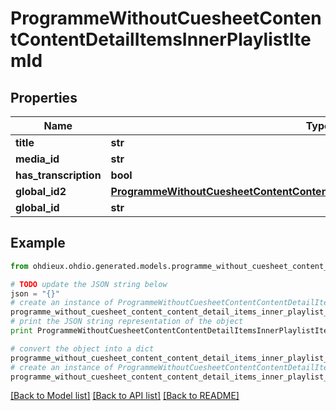 # ProgrammeWithoutCuesheetContentContentDetailItemsInnerPlaylistItemId


## Properties

Name | Type | Description | Notes
------------ | ------------- | ------------- | -------------
**title** | **str** |  | 
**media_id** | **str** |  | [optional] 
**has_transcription** | **bool** |  | 
**global_id2** | [**ProgrammeWithoutCuesheetContentContentDetailItemsInnerPlaylistItemIdGlobalId2**](ProgrammeWithoutCuesheetContentContentDetailItemsInnerPlaylistItemIdGlobalId2.md) |  | 
**global_id** | **str** |  | 

## Example

```python
from ohdieux.ohdio.generated.models.programme_without_cuesheet_content_content_detail_items_inner_playlist_item_id import ProgrammeWithoutCuesheetContentContentDetailItemsInnerPlaylistItemId

# TODO update the JSON string below
json = "{}"
# create an instance of ProgrammeWithoutCuesheetContentContentDetailItemsInnerPlaylistItemId from a JSON string
programme_without_cuesheet_content_content_detail_items_inner_playlist_item_id_instance = ProgrammeWithoutCuesheetContentContentDetailItemsInnerPlaylistItemId.from_json(json)
# print the JSON string representation of the object
print ProgrammeWithoutCuesheetContentContentDetailItemsInnerPlaylistItemId.to_json()

# convert the object into a dict
programme_without_cuesheet_content_content_detail_items_inner_playlist_item_id_dict = programme_without_cuesheet_content_content_detail_items_inner_playlist_item_id_instance.to_dict()
# create an instance of ProgrammeWithoutCuesheetContentContentDetailItemsInnerPlaylistItemId from a dict
programme_without_cuesheet_content_content_detail_items_inner_playlist_item_id_form_dict = programme_without_cuesheet_content_content_detail_items_inner_playlist_item_id.from_dict(programme_without_cuesheet_content_content_detail_items_inner_playlist_item_id_dict)
```
[[Back to Model list]](../README.md#documentation-for-models) [[Back to API list]](../README.md#documentation-for-api-endpoints) [[Back to README]](../README.md)


